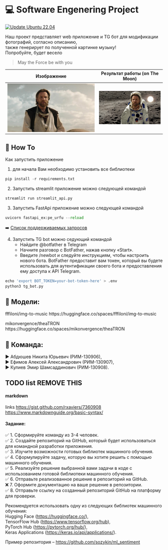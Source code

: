 # :computer: Software Engenering Project

[![Update Ubuntu 22.04](https://github.com/AAEfimov/URFU_PI/actions/workflows/python-app.yml/badge.svg)](https://github.com/AAEfimov/URFU_PI/actions/workflows/python-app.yml)

Наш проект представляет web приложение и TG бот для модификации фотографий, согласно описанию,  
также генерирует по полученной картинке музыку!  
Попробуйте, будет весело

> May the Force be with you

Изображение  | Результат работы (on The Moon)
---------|:-------:
![image](Img/from.jpg)  |   ![image](Img/result.png)

## :gem: How To

Как запустить приложение  
1) для начала Вам необходимо установить все библиотеки
```Python
pip install -r requirements.txt
```
2) Запустить streamlit приложение можно следующей командой
```Python
streamlit run streamlit_api.py 
```
3) Запустить FastApi приложение можно следующей командой
```Python
uvicorn fastapi_ex:pe_urfu --reload
```
:arrow_right: [Список поддерживаемых запросов](fastapi_doc.md)  

4) Запустить TG bot можно седующий командой  
    * Найдите @botfather в Telegram  
    * Начните разговор с BotFather, нажав кнопку «Start».  
    * Введите /newbot и следуйте инструкциям, чтобы настроить нового бота. BotFather
   предоставит вам токен, который вы будете использовать для аутентификации своего бота и предоставления ему доступа к API Telegram.  

```Python
echo 'export BOT_TOKEN=your-bot-token-here' > .env
python3 tg_bot.py
```
## :gem: Модели:

<p>fffiloni/img-to-music https://huggingface.co/spaces/fffiloni/img-to-music</p>
<p>mikonvergence/theaTRON https://huggingface.co/spaces/mikonvergence/theaTRON</p>

## :gem: Команда:  

:arrow_forward: Абдюшев Никита Юрьевич (РИМ-130906),  
:arrow_forward: Ефимов Алексей Александрович (РИМ-130907),  
:arrow_forward: Кулиев Эмир Шамсаддинович  (РИМ-130908).

## TODO list REMOVE THIS

#### markdown
links https://gist.github.com/rxaviers/7360908  
https://www.markdownguide.org/basic-syntax/  
  
#### Задание:  
:white_check_mark:   1. Сформируйте команду из 3-4 человек.  
:white_check_mark:   2. Создайте репозиторий на GitHub, который будет использоваться для командной разработки приложения.  
:white_check_mark:   3. Изучите возможности готовых библиотек машинного обучения.  
:white_check_mark:   4. Сформулируйте задачу, которую вы хотите решить с помощью машинного обучения.  
:white_check_mark:   5. Реализуйте решение выбранной вами задачи в коде с использованием готовой библиотеки машинного обучения.  
:white_check_mark:   6. Отправьте реализованное решение в репозиторий на GitHub.  
:x:   7. Оформите документацию на ваше решение в репозитории.  
:white_check_mark:   8. Отправьте ссылку на созданный репозиторий GitHub на платформу для проверки.  

Рекомендуется использовать одну из следующих библиотек машинного обучения:  
Hugging Face (https://huggingface.co/),  
TensorFlow Hub (https://www.tensorflow.org/hub),  
PyTorch Hub (https://pytorch.org/hub/),  
Keras Applications (https://keras.io/api/applications/).  
  
Пример репозитория – https://github.com/sozykin/ml_sentiment  



